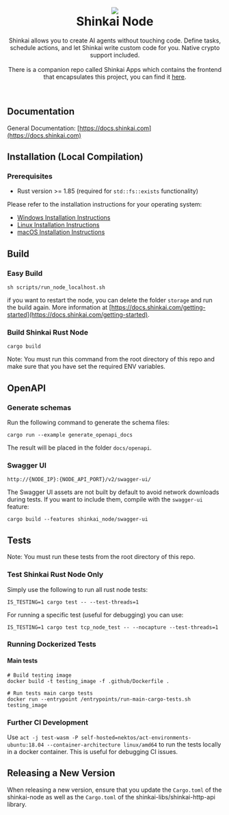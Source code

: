 <h1 align="center">
  <img src="files/icon.png"/><br/>
  Shinkai Node
</h1>
<p align="center">Shinkai allows you to create AI agents without touching code. Define tasks, schedule actions, and let Shinkai write custom code for you. Native crypto support included.<br/><br/> There is a companion repo called Shinkai Apps which contains the frontend that encapsulates this project, you can find it <a href="https://github.com/dcSpark/shinkai-apps">here</a>.</p><br/>

## Documentation

General Documentation: [https://docs.shinkai.com](https://docs.shinkai.com)

## Installation (Local Compilation)

### Prerequisites

- Rust version >= 1.85 (required for `std::fs::exists` functionality)

Please refer to the installation instructions for your operating system:

- [Windows Installation Instructions](docs/installation/windows.md)
- [Linux Installation Instructions](docs/installation/linux.md)
- [macOS Installation Instructions](docs/installation/macos.md)

## Build

### Easy Build

```
sh scripts/run_node_localhost.sh
```

if you want to restart the node, you can delete the folder `storage` and run the build again. More information at [https://docs.shinkai.com/getting-started](https://docs.shinkai.com/getting-started).

### Build Shinkai Rust Node

```
cargo build
```
Note: You must run this command from the root directory of this repo and make sure that you have set the required ENV variables.

## OpenAPI

### Generate schemas

Run the following command to generate the schema files: 

```
cargo run --example generate_openapi_docs
```

The result will be placed in the folder `docs/openapi`.

### Swagger UI

```
http://{NODE_IP}:{NODE_API_PORT}/v2/swagger-ui/
```

The Swagger UI assets are not built by default to avoid network downloads during
tests. If you want to include them, compile with the `swagger-ui` feature:

```
cargo build --features shinkai_node/swagger-ui
```

## Tests

Note: You must run these tests from the root directory of this repo.

### Test Shinkai Rust Node Only

Simply use the following to run all rust node tests:

```
IS_TESTING=1 cargo test -- --test-threads=1
```

For running a specific test (useful for debugging) you can use:

```
IS_TESTING=1 cargo test tcp_node_test -- --nocapture --test-threads=1
```

### Running Dockerized Tests

#### Main tests

```
# Build testing image
docker build -t testing_image -f .github/Dockerfile .

# Run tests main cargo tests
docker run --entrypoint /entrypoints/run-main-cargo-tests.sh testing_image
```

### Further CI Development

Use `act -j test-wasm -P self-hosted=nektos/act-environments-ubuntu:18.04 --container-architecture linux/amd64` to run the tests locally in a docker container. This is useful for debugging CI issues.

## Releasing a New Version

When releasing a new version, ensure that you update the `Cargo.toml` of the shinkai-node as well as the `Cargo.toml` of the shinkai-libs/shinkai-http-api library.
